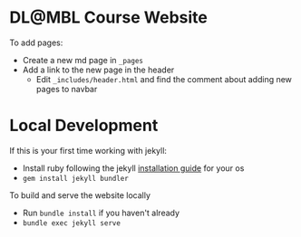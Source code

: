 # DL@MBL Course Website

To add pages:
- Create a new md page in `_pages`
- Add a link to the new page in the header
    - Edit `_includes/header.html` and find the comment about adding new pages to navbar

# Local Development
If this is your first time working with jekyll:
- Install ruby following the jekyll [installation guide](https://jekyllrb.com/docs/installation/) for your os
- `gem install jekyll bundler`

To build and serve the website locally
- Run `bundle install` if you haven't already
- `bundle exec jekyll serve`